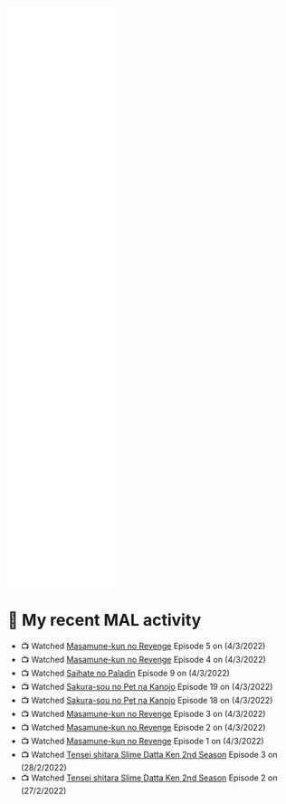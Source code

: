 ![Metrics](https://github.com/noxan-dev/noxan-dev/blob/main/github-metrics.svg)

# 🌸 My recent MAL activity

<!-- MAL_ACTIVITY:start -->

- 📺 Watched [Masamune-kun no Revenge](https://myanimelist.net/anime/33487) Episode 5 on (4/3/2022)
- 📺 Watched [Masamune-kun no Revenge](https://myanimelist.net/anime/33487) Episode 4 on (4/3/2022)
- 📺 Watched [Saihate no Paladin](https://myanimelist.net/anime/48761) Episode 9 on (4/3/2022)
- 📺 Watched [Sakura-sou no Pet na Kanojo](https://myanimelist.net/anime/13759) Episode 19 on (4/3/2022)
- 📺 Watched [Sakura-sou no Pet na Kanojo](https://myanimelist.net/anime/13759) Episode 18 on (4/3/2022)
- 📺 Watched [Masamune-kun no Revenge](https://myanimelist.net/anime/33487) Episode 3 on (4/3/2022)
- 📺 Watched [Masamune-kun no Revenge](https://myanimelist.net/anime/33487) Episode 2 on (4/3/2022)
- 📺 Watched [Masamune-kun no Revenge](https://myanimelist.net/anime/33487) Episode 1 on (4/3/2022)
- 📺 Watched [Tensei shitara Slime Datta Ken 2nd Season](https://myanimelist.net/anime/39551) Episode 3 on (28/2/2022)
- 📺 Watched [Tensei shitara Slime Datta Ken 2nd Season](https://myanimelist.net/anime/39551) Episode 2 on (27/2/2022)

<!-- MAL_ACTIVITY:end -->
